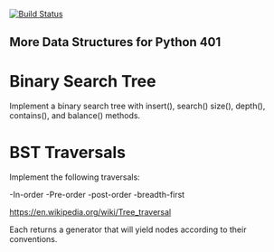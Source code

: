 
[![Build Status](https://travis-ci.org/kurtrm/data_structs.svg?branch=bst)](https://travis-ci.org/kurtrm/data_structs)

## More Data Structures for Python 401


# Binary Search Tree
Implement a binary search tree with insert(), search()
size(), depth(), contains(), and balance() methods.

# BST Traversals

Implement the following traversals:

-In-order
-Pre-order
-post-order
-breadth-first

https://en.wikipedia.org/wiki/Tree_traversal

Each returns a generator that will yield nodes according to their conventions.